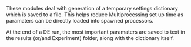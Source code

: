 These modules deal with generation of a temporary settings dictionary which is saved to a file. 
This helps reduce Multiprocessing set up time as paramaters can be directly loaded into spawned processors.

At the end of a DE run, the most important paramaters are saved to text in the results (or/and Experiment) folder,
along with the dictionary itself.
